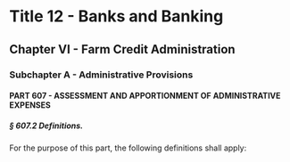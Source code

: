 
# Title 12 - Banks and Banking
## Chapter VI - Farm Credit Administration
### Subchapter A - Administrative Provisions
#### PART 607 - ASSESSMENT AND APPORTIONMENT OF ADMINISTRATIVE EXPENSES
##### § 607.2 Definitions.

For the purpose of this part, the following definitions shall apply:
